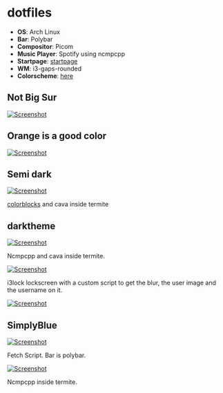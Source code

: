 # dotfiles

- **OS**: Arch Linux
- **Bar**: Polybar
- **Compositor**: Picom
- **Music Player**: Spotify using ncmpcpp
- **Startpage**: [startpage](https://github.com/deepjyoti30/startpage)
- **WM**: i3-gaps-rounded
- **Colorscheme**: [here](https://github.com/deepjyoti30/dots/blob/master/colors.json)

## Not Big Sur

[![Screenshot](https://i.imgur.com/ApsjpnY.png)](https://i.imgur.com/ApsjpnY.png)

## Orange is a good color

[![Screenshot](https://i.imgur.com/TDB1Brf.png)](https://i.imgur.com/TDB1Brf.png)

## Semi dark

[![Screenshot](https://i.imgur.com/izdvt8X.png)](https://i.imgur.com/izdvt8X.png)

[colorblocks](bin/colorblocks) and cava inside termite

## darktheme

[![Screenshot](https://i.imgur.com/lVMGTYc.png)](https://i.imgur.com/lVMGTYc.png)

Ncmpcpp and cava inside termite.

[![Screenshot](https://i.imgur.com/w2VkFxZ.png)](https://i.imgur.com/w2VkFxZ.png)

i3lock lockscreen with a custom script to get the blur, the user image and the username on it.

[![Screenshot](https://i.imgur.com/U60NRF6.png)](https://i.imgur.com/U60NRF6.png)


## SimplyBlue

[![Screenshot](https://i.imgur.com/vOEAj7t.png)](https://i.imgur.com/vOEAj7t.png)

Fetch Script. Bar is polybar.

[![Screenshot](https://i.imgur.com/w00eiJJ.png)](https://i.imgur.com/w00eiJJ.png)

Ncmpcpp inside termite.
